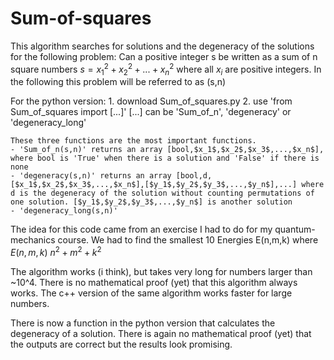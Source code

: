 # Sum-of-squares
This algorithm searches for solutions and the degeneracy of the solutions for the following problem:
Can a positive integer s be written as a sum of n square numbers
$s = x_1^2 + x_2^2 + ... + x_n^2$
where all $x_i$ are positive integers.
In the following this problem will be referred to as (s,n)

For the python version:
    1. download Sum_of_squares.py
    2. use 'from Sum_of_squares import [...]'
    [...] can be 'Sum_of_n', 'degeneracy' or 'degeneracy_long'

    These three functions are the most important functions. 
    - 'Sum_of_n(s,n)' returns an array [bool,$x_1$,$x_2$,$x_3$,...,$x_n$], where bool is 'True' when there is a solution and 'False' if there is none
    - 'degeneracy(s,n)' returns an array [bool,d,[$x_1$,$x_2$,$x_3$,...,$x_n$],[$y_1$,$y_2$,$y_3$,...,$y_n$],...] where d is the degeneracy of the solution without counting permutations of one solution. [$y_1$,$y_2$,$y_3$,...,$y_n$] is another solution
    - 'degeneracy_long(s,n)'

The idea for this code came from an exercise I had to do for my quantum-mechanics course.
We had to find the smallest 10 Energies E(n,m,k) where $E(n,m,k) ~ n^2 + m^2 + k^2$

The algorithm works (i think), but takes very long for numbers larger than ~10^4.
There is no mathematical proof (yet) that this algorithm always works.
The c++ version of the same algorithm works faster for large numbers.

There is now a function in the python version that calculates the degeneracy of a solution.
There is again no mathematical proof (yet) that the outputs are correct but the results look promising.
